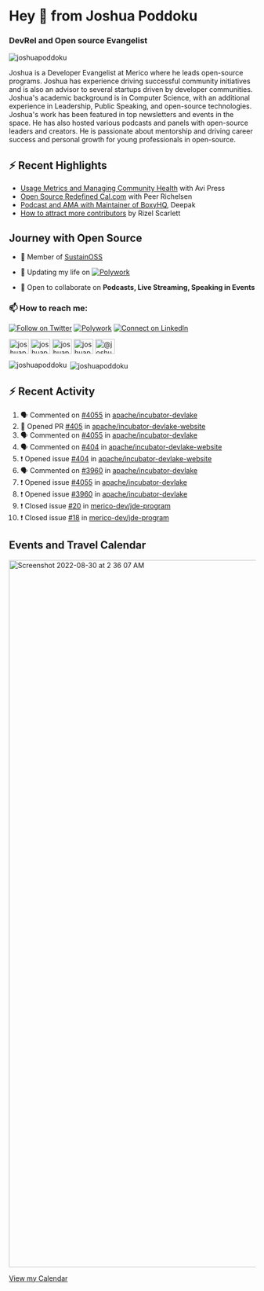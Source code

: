 <h1 align="left">Hey 👋 from Joshua Poddoku</h1>
<h3 align="left">DevRel and Open source Evangelist</h3>

<p align="left"> <img src="https://komarev.com/ghpvc/?username=joshuapoddoku&label=Profile%20views&color=0e75b6&style=flat" alt="joshuapoddoku" /> </p>

Joshua is a Developer Evangelist at Merico where he leads open-source programs. Joshua has experience driving successful community initiatives and is also an advisor to several startups driven by developer communities. Joshua's academic background is in Computer Science, with an additional experience in Leadership, Public Speaking, and open-source technologies. Joshua's work has been featured in top newsletters and events in the space. He has also hosted various podcasts and panels with open-source leaders and creators. He is passionate about mentorship and driving career success and personal growth for young professionals in open-source.

## :zap: Recent Highlights

- [Usage Metrics and Managing Community Health](https://www.youtube.com/watch?v=9-F_2GslGiE) with Avi Press
- [Open Source Redefined Cal.com](https://www.youtube.com/watch?v=HQ9jYOFfCg0) with Peer Richelsen
- [Podcast and AMA with Maintainer of BoxyHQ](https://www.youtube.com/watch?v=SCCBjOSLsK0), Deepak 
- [How to attract more contributors](https://www.youtube.com/watch?v=j-DjYOt6gOs) by Rizel Scarlett

## Journey with Open Source

- 🌱 Member of [SustainOSS](https://discourse.sustainoss.org/u/joshuapoddoku/summary)

- 📝 Updating my life on [![Polywork](https://img.shields.io/badge/--polywork?label=Polywork&logo=Polywork&style=social)](https://www.polywork.com/joshuapod)
 
- 💬 Open to collaborate on **Podcasts, Live Streaming, Speaking in Events**

### 📫 How to reach me:

[![Follow on Twitter](https://img.shields.io/badge/--twitter?label=Twitter&logo=Twitter&style=social)](https://twitter.com/JoshuaPoddoku)  [![Polywork](https://img.shields.io/badge/--polywork?label=Polywork&logo=Polywork&style=social)](https://www.polywork.com/joshuapod) [![Connect on LinkedIn](https://img.shields.io/badge/--linkedin?label=LinkedIn&logo=LinkedIn&style=social)](https://www.linkedin.com/in/joshuapod)


<p align="left">
<a href="https://codepen.io/joshuapoddoku" target="blank"><img align="center" src="https://cdn.jsdelivr.net/npm/simple-icons@3.0.1/icons/codepen.svg" alt="joshuapoddoku" height="30" width="40" /></a>
<a href="https://dev.to/joshuapoddoku" target="blank"><img align="center" src="https://cdn.jsdelivr.net/npm/simple-icons@3.0.1/icons/dev-dot-to.svg" alt="joshuapoddoku" height="30" width="40" /></a>
<a href="https://codesandbox.com/joshuapoddoku" target="blank"><img align="center" src="https://cdn.jsdelivr.net/npm/simple-icons@3.0.1/icons/codesandbox.svg" alt="joshuapoddoku" height="30" width="40" /></a>
<a href="https://instagram.com/the_wittymentor" target="blank"><img align="center" src="https://cdn.jsdelivr.net/npm/simple-icons@3.0.1/icons/instagram.svg" alt="joshuapoddoku" height="30" width="40" /></a>
<a href="https://medium.com/@joshuapod" target="blank"><img align="center" src="https://cdn.jsdelivr.net/npm/simple-icons@3.0.1/icons/medium.svg" alt="@joshuapod" height="30" width="40" /></a>
</p>


<p><img align="left" src="https://github-readme-stats.vercel.app/api/top-langs?username=joshuapoddoku&show_icons=true&locale=en&layout=compact" alt="joshuapoddoku" /></p>

<p>&nbsp;<img align="center" src="https://github-readme-stats.vercel.app/api?username=joshuapoddoku&show_icons=true&locale=en" alt="joshuapoddoku" /></p>

## :zap: Recent Activity

<!--START_SECTION:activity-->
1. 🗣 Commented on [#4055](https://github.com/apache/incubator-devlake/issues/4055) in [apache/incubator-devlake](https://github.com/apache/incubator-devlake)
2. 💪 Opened PR [#405](https://github.com/apache/incubator-devlake-website/pull/405) in [apache/incubator-devlake-website](https://github.com/apache/incubator-devlake-website)
3. 🗣 Commented on [#4055](https://github.com/apache/incubator-devlake/issues/4055) in [apache/incubator-devlake](https://github.com/apache/incubator-devlake)
4. 🗣 Commented on [#404](https://github.com/apache/incubator-devlake-website/issues/404) in [apache/incubator-devlake-website](https://github.com/apache/incubator-devlake-website)
5. ❗️ Opened issue [#404](https://github.com/apache/incubator-devlake-website/issues/404) in [apache/incubator-devlake-website](https://github.com/apache/incubator-devlake-website)
6. 🗣 Commented on [#3960](https://github.com/apache/incubator-devlake/issues/3960) in [apache/incubator-devlake](https://github.com/apache/incubator-devlake)
7. ❗️ Opened issue [#4055](https://github.com/apache/incubator-devlake/issues/4055) in [apache/incubator-devlake](https://github.com/apache/incubator-devlake)
8. ❗️ Opened issue [#3960](https://github.com/apache/incubator-devlake/issues/3960) in [apache/incubator-devlake](https://github.com/apache/incubator-devlake)
9. ❗️ Closed issue [#20](https://github.com/merico-dev/jde-program/issues/20) in [merico-dev/jde-program](https://github.com/merico-dev/jde-program)
10. ❗️ Closed issue [#18](https://github.com/merico-dev/jde-program/issues/18) in [merico-dev/jde-program](https://github.com/merico-dev/jde-program)
<!--END_SECTION:activity-->

## Events and Travel Calendar
<img width="1440" alt="Screenshot 2022-08-30 at 2 36 07 AM" src="https://user-images.githubusercontent.com/31725457/187299035-79305247-dda2-4264-b352-17154d498cba.png">

[View my Calendar](https://calendar.google.com/calendar/embed?src=kn998onh29klft2csbbuh4qun0%40group.calendar.google.com&ctz=Asia%2FKolkata "@embed")
